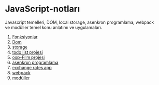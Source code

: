# JavaScript-notları 
Javascript temelleri, DOM, local storage, asenkron programlama, webpack ve modüller temel konu anlatımı ve uygulamaları. 
1) [Fonksiyonlar](https://github.com/CelalBerkeAkyol/js-front-end/tree/main/Fonksiyon) <br>
2) [Dom](https://github.com/CelalBerkeAkyol/js-front-end/tree/main/dom)<br>
3) [storage](https://github.com/CelalBerkeAkyol/js-front-end/tree/main/sesion%20Storage)<br>
4) [todo list projesi](https://github.com/CelalBerkeAkyol/js-front-end/tree/main/dom/todolist) <br>
5) [oop-Film projesi](https://github.com/CelalBerkeAkyol/js-front-end/tree/main/oop)<br>
6) [asenkron programlama](https://github.com/CelalBerkeAkyol/js-front-end/tree/main/asenkron%20Programlama)<br>
7) [exchange rates app](https://github.com/CelalBerkeAkyol/js-front-end/tree/main/asenkron%20Programlama/projeler/exchange%20rates%20app)<br>
8) [webpack](https://github.com/CelalBerkeAkyol/js-front-end/tree/main/webpack%20)<br>
9) [modüller](https://github.com/CelalBerkeAkyol/js-front-end/tree/main/modules-employee-project)<br>
